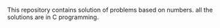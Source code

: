 This repository contains solution of problems based on numbers.
all the solutions are in C programming.
